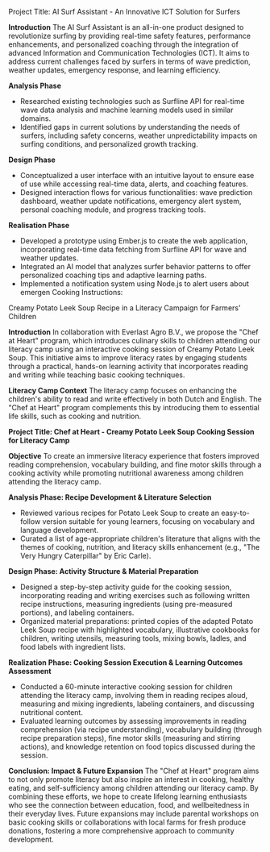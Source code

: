 Project Title: AI Surf Assistant - An Innovative ICT Solution for Surfers

**Introduction**
The AI Surf Assistant is an all-in-one product designed to revolutionize surfing by providing real-time safety features, performance enhancements, and personalized coaching through the integration of advanced Information and Communication Technologies (ICT). It aims to address current challenges faced by surfers in terms of wave prediction, weather updates, emergency response, and learning efficiency.

**Analysis Phase**
- Researched existing technologies such as Surfline API for real-time wave data analysis and machine learning models used in similar domains.
- Identified gaps in current solutions by understanding the needs of surfers, including safety concerns, weather unpredictability impacts on surfing conditions, and personalized growth tracking.

**Design Phase**
- Conceptualized a user interface with an intuitive layout to ensure ease of use while accessing real-time data, alerts, and coaching features.
- Designed interaction flows for various functionalities: wave prediction dashboard, weather update notifications, emergency alert system, personal coaching module, and progress tracking tools.

**Realisation Phase**
- Developed a prototype using Ember.js to create the web application, incorporating real-time data fetching from Surfline API for wave and weather updates.
- Integrated an AI model that analyzes surfer behavior patterns to offer personalized coaching tips and adaptive learning paths.
- Implemented a notification system using Node.js to alert users about emergen Cooking Instructions:

Creamy Potato Leek Soup Recipe in a Literacy Campaign for Farmers' Children

**Introduction**
In collaboration with Everlast Agro B.V., we propose the "Chef at Heart" program, which introduces culinary skills to children attending our literacy camp using an interactive cooking session of Creamy Potato Leek Soup. This initiative aims to improve literacy rates by engaging students through a practical, hands-on learning activity that incorporates reading and writing while teaching basic cooking techniques.

**Literacy Camp Context**
The literacy camp focuses on enhancing the children's ability to read and write effectively in both Dutch and English. The "Chef at Heart" program complements this by introducing them to essential life skills, such as cooking and nutrition.

**Project Title: Chef at Heart - Creamy Potato Leek Soup Cooking Session for Literacy Camp**

**Objective**
To create an immersive literacy experience that fosters improved reading comprehension, vocabulary building, and fine motor skills through a cooking activity while promoting nutritional awareness among children attending the literacy camp.

**Analysis Phase: Recipe Development & Literature Selection**
- Reviewed various recipes for Potato Leek Soup to create an easy-to-follow version suitable for young learners, focusing on vocabulary and language development.
- Curated a list of age-appropriate children's literature that aligns with the themes of cooking, nutrition, and literacy skills enhancement (e.g., "The Very Hungry Caterpillar" by Eric Carle).

**Design Phase: Activity Structure & Material Preparation**
- Designed a step-by-step activity guide for the cooking session, incorporating reading and writing exercises such as following written recipe instructions, measuring ingredients (using pre-measured portions), and labeling containers.
- Organized material preparations: printed copies of the adapted Potato Leek Soup recipe with highlighted vocabulary, illustrative cookbooks for children, writing utensils, measuring tools, mixing bowls, ladles, and food labels with ingredient lists.

**Realization Phase: Cooking Session Execution & Learning Outcomes Assessment**
- Conducted a 60-minute interactive cooking session for children attending the literacy camp, involving them in reading recipes aloud, measuring and mixing ingredients, labeling containers, and discussing nutritional content.
- Evaluated learning outcomes by assessing improvements in reading comprehension (via recipe understanding), vocabulary building (through recipe preparation steps), fine motor skills (measuring and stirring actions), and knowledge retention on food topics discussed during the session.

**Conclusion: Impact & Future Expansion**
The "Chef at Heart" program aims to not only promote literacy but also inspire an interest in cooking, healthy eating, and self-sufficiency among children attending our literacy camp. By combining these efforts, we hope to create lifelong learning enthusiasts who see the connection between education, food, and wellbeitedness in their everyday lives. Future expansions may include parental workshops on basic cooking skills or collaborations with local farms for fresh produce donations, fostering a more comprehensive approach to community development.